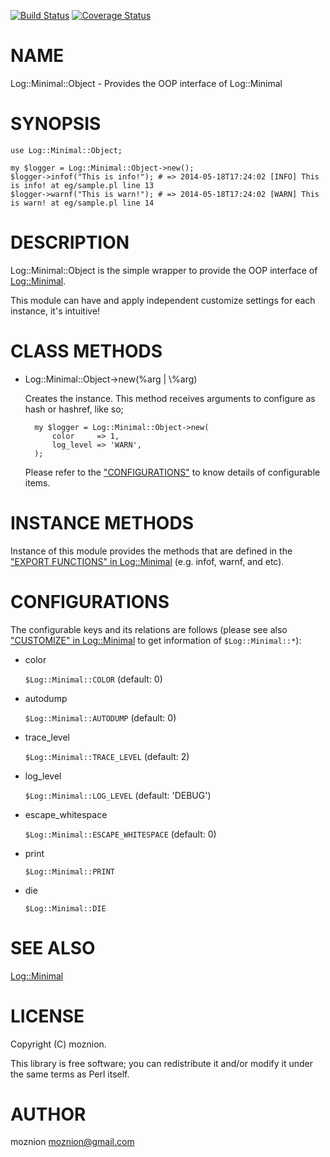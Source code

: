 [![Build Status](https://travis-ci.org/moznion/Log-Minimal-Object.png?branch=master)](https://travis-ci.org/moznion/Log-Minimal-Object) [![Coverage Status](https://coveralls.io/repos/moznion/Log-Minimal-Object/badge.png?branch=master)](https://coveralls.io/r/moznion/Log-Minimal-Object?branch=master)
# NAME

Log::Minimal::Object - Provides the OOP interface of Log::Minimal

# SYNOPSIS

    use Log::Minimal::Object;

    my $logger = Log::Minimal::Object->new();
    $logger->infof("This is info!"); # => 2014-05-18T17:24:02 [INFO] This is info! at eg/sample.pl line 13
    $logger->warnf("This is warn!"); # => 2014-05-18T17:24:02 [WARN] This is warn! at eg/sample.pl line 14

# DESCRIPTION

Log::Minimal::Object is the simple wrapper to provide the OOP interface of [Log::Minimal](https://metacpan.org/pod/Log::Minimal).

This module can have and apply independent customize settings for each instance, it's intuitive!

# CLASS METHODS

- Log::Minimal::Object->new(%arg | \\%arg)

    Creates the instance. This method receives arguments to configure as hash or hashref, like so;

        my $logger = Log::Minimal::Object->new(
            color     => 1,
            log_level => 'WARN',
        );

    Please refer to the ["CONFIGURATIONS"](#configurations) to know details of configurable items.

# INSTANCE METHODS

Instance of this module provides the methods that are defined in the ["EXPORT FUNCTIONS" in Log::Minimal](https://metacpan.org/pod/Log::Minimal#EXPORT-FUNCTIONS) (e.g. infof, warnf, and etc).

# CONFIGURATIONS

The configurable keys and its relations are follows (please see also ["CUSTOMIZE" in Log::Minimal](https://metacpan.org/pod/Log::Minimal#CUSTOMIZE) to get information of `$Log::Minimal::*`):

- color

    `$Log::Minimal::COLOR` (default: 0)

- autodump

    `$Log::Minimal::AUTODUMP` (default: 0)

- trace\_level

    `$Log::Minimal::TRACE_LEVEL` (default: 2)

- log\_level

    `$Log::Minimal::LOG_LEVEL` (default: 'DEBUG')

- escape\_whitespace

    `$Log::Minimal::ESCAPE_WHITESPACE` (default: 0)

- print

    `$Log::Minimal::PRINT`

- die

    `$Log::Minimal::DIE`

# SEE ALSO

[Log::Minimal](https://metacpan.org/pod/Log::Minimal)

# LICENSE

Copyright (C) moznion.

This library is free software; you can redistribute it and/or modify
it under the same terms as Perl itself.

# AUTHOR

moznion <moznion@gmail.com>
